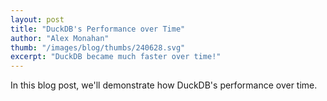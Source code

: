 ```yaml
---
layout: post
title: "DuckDB's Performance over Time"
author: "Alex Monahan"
thumb: "/images/blog/thumbs/240628.svg"
excerpt: "DuckDB became much faster over time!"
---
```


In this blog post, we'll demonstrate how DuckDB's performance over time.
